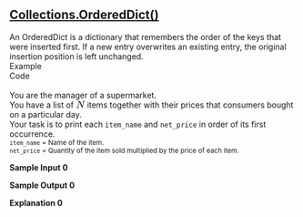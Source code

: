 ## **[Collections.OrderedDict()](https://www.hackerrank.com/challenges/py-collections-ordereddict)**
 
An OrderedDict is a dictionary that remembers the order of the keys that were inserted first. If a new entry overwrites an existing entry, the original insertion position is left unchanged.<br>Example<br>Code<br><br>You are the manager of a supermarket. <br>
You have a list of <span style="font-size: 100%; display: inline-block;" class="MathJax_SVG" id="MathJax-Element-1-Frame"><svg xmlns:xlink="http://www.w3.org/1999/xlink" width="2.064ex" height="2.176ex" style="vertical-align: -0.338ex;" viewBox="0 -791.3 888.5 936.9" role="img" focusable="false"><g stroke="currentColor" fill="currentColor" stroke-width="0" transform="matrix(1 0 0 -1 0 0)"><path stroke-width="1" d="M234 637Q231 637 226 637Q201 637 196 638T191 649Q191 676 202 682Q204 683 299 683Q376 683 387 683T401 677Q612 181 616 168L670 381Q723 592 723 606Q723 633 659 637Q635 637 635 648Q635 650 637 660Q641 676 643 679T653 683Q656 683 684 682T767 680Q817 680 843 681T873 682Q888 682 888 672Q888 650 880 642Q878 637 858 637Q787 633 769 597L620 7Q618 0 599 0Q585 0 582 2Q579 5 453 305L326 604L261 344Q196 88 196 79Q201 46 268 46H278Q284 41 284 38T282 19Q278 6 272 0H259Q228 2 151 2Q123 2 100 2T63 2T46 1Q31 1 31 10Q31 14 34 26T39 40Q41 46 62 46Q130 49 150 85Q154 91 221 362L289 634Q287 635 234 637Z"></path></g></svg></span> items together with their prices that consumers bought on a particular day. <br>
Your task is to print each <code>item_name</code> and <code>net_price</code> in order of its first occurrence.  <br><sub><code>item_name</code> = Name of the item.</sub> <br>
<sub><code>net_price</code> = Quantity of the item sold multiplied by the price of each item.</sub>

**Sample Input 0**  


**Sample Output 0**  


**Explanation 0**  